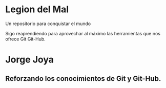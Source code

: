 # Legion del Mal
Un repositorio para conquistar el mundo

Sigo reaprendiendo para aprovechar al máximo las herramientas que nos ofrece Git Git-Hub.


# Jorge Joya


## Reforzando los conocimientos de Git y Git-Hub.
